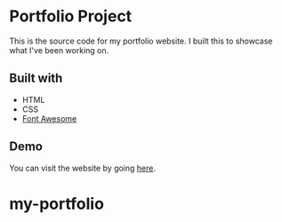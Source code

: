 # Portfolio Project

This is the source code for my portfolio website. I built this to showcase what I've been working on.

## Built with

- HTML
- CSS
- [Font Awesome](https://fontawesome.com/)

## Demo

You can visit the website by going [here](https://andrefrontend.netlify.app/).

# my-portfolio
